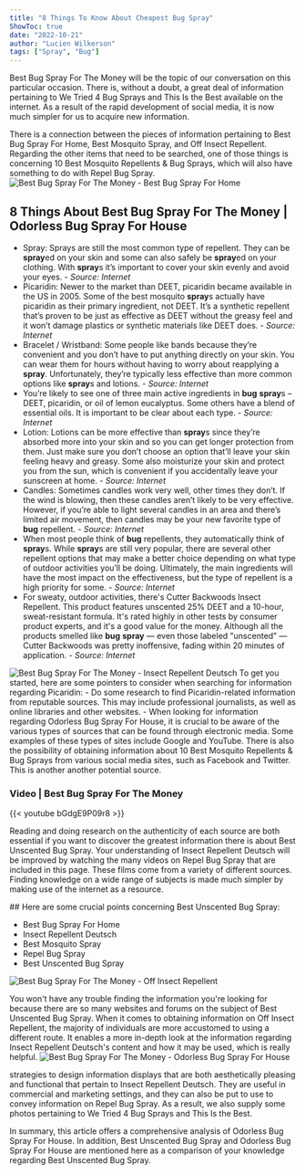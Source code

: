 ```yaml
---
title: "8 Things To Know About Cheapest Bug Spray"
ShowToc: true 
date: "2022-10-21"
author: "Lucien Wilkerson" 
tags: ["Spray", "Bug"]
---
```


Best Bug Spray For The Money will be the topic of our conversation on this particular occasion. There is, without a doubt, a great deal of information pertaining to We Tried 4 Bug Sprays and This Is the Best available on the internet. As a result of the rapid development of social media, it is now much simpler for us to acquire new information.

There is a connection between the pieces of information pertaining to Best Bug Spray For Home, Best Mosquito Spray, and Off Insect Repellent. Regarding the other items that need to be searched, one of those things is concerning 10 Best Mosquito Repellents & Bug Sprays, which will also have something to do with Repel Bug Spray.
<img loading="lazy" src="https://www.everypainterpaintshimself.com/gallery_images_new/head1981_7_of_14.jpg" onerror="this.onerror=null;this.src='https://blogger.googleusercontent.com/img/a/AVvXsEhe7F7TRXHtjiKvHb5vS7DmnxvpHiDyoYyYvm1nHB3Qp2_w3BnM6A2eq4v7FYxCC9bfZt3a9vIMtAYEKUiaDQbHMg-ViyGmRIj39MLp0bGFfgfYw1Dc9q_H-T0wiTm3l0Uq42dETrN9eC8aGJ9_IORZsxST1AcLR7np1koOfcc7tnHa4S8Mwz_xD9d0=s16000';" alt="Best Bug Spray For The Money - Best Bug Spray For Home" >

## 8 Things About Best Bug Spray For The Money | Odorless Bug Spray For House
-   Spray: Sprays are still the most common type of repellent. They can be **spray**ed on your skin and some can also safely be **spray**ed on your clothing. With **spray**s it’s important to cover your skin evenly and avoid your eyes. - <cite>Source: Internet</cite>
-   Picaridin: Newer to the market than DEET, picaridin became available in the US in 2005. Some of the best mosquito **spray**s actually have picaridin as their primary ingredient, not DEET. It’s a synthetic repellent that’s proven to be just as effective as DEET without the greasy feel and it won’t damage plastics or synthetic materials like DEET does. - <cite>Source: Internet</cite>
-   Bracelet / Wristband: Some people like bands because they’re convenient and you don’t have to put anything directly on your skin. You can wear them for hours without having to worry about reapplying a **spray**. Unfortunately, they’re typically less effective than more common options like **spray**s and lotions. - <cite>Source: Internet</cite>
-   You’re likely to see one of three main active ingredients in **bug** **spray**s – DEET, picaridin, or oil of lemon eucalyptus. Some others have a blend of essential oils. It is important to be clear about each type. - <cite>Source: Internet</cite>
-   Lotion: Lotions can be more effective than **spray**s since they’re absorbed more into your skin and so you can get longer protection from them. Just make sure you don’t choose an option that’ll leave your skin feeling heavy and greasy. Some also moisturize your skin and protect you from the sun, which is convenient if you accidentally leave your sunscreen at home. - <cite>Source: Internet</cite>
-   Candles: Sometimes candles work very well, other times they don’t. If the wind is blowing, then these candles aren’t likely to be very effective. However, if you’re able to light several candles in an area and there’s limited air movement, then candles may be your new favorite type of **bug** repellent. - <cite>Source: Internet</cite>
-   When most people think of **bug** repellents, they automatically think of **spray**s. While **spray**s are still very popular, there are several other repellent options that may make a better choice depending on what type of outdoor activities you’ll be doing. Ultimately, the main ingredients will have the most impact on the effectiveness, but the type of repellent is a high priority for some. - <cite>Source: Internet</cite>
-   For sweaty, outdoor activities, there's Cutter Backwoods Insect Repellent. This product features unscented 25% DEET and a 10-hour, sweat-resistant formula. It's rated highly in other tests by consumer product experts, and it's a good value for the money. Although all the products smelled like **bug** **spray** — even those labeled "unscented" — Cutter Backwoods was pretty inoffensive, fading within 20 minutes of application. - <cite>Source: Internet</cite>


<img loading="lazy" src="https://i.pinimg.com/736x/e4/3a/67/e43a67938eb155421d9183adf3f954a3.jpg" onerror="this.onerror=null;this.src='https://blogger.googleusercontent.com/img/a/AVvXsEhe7F7TRXHtjiKvHb5vS7DmnxvpHiDyoYyYvm1nHB3Qp2_w3BnM6A2eq4v7FYxCC9bfZt3a9vIMtAYEKUiaDQbHMg-ViyGmRIj39MLp0bGFfgfYw1Dc9q_H-T0wiTm3l0Uq42dETrN9eC8aGJ9_IORZsxST1AcLR7np1koOfcc7tnHa4S8Mwz_xD9d0=s16000';" alt="Best Bug Spray For The Money - Insect Repellent Deutsch" >
To get you started, here are some pointers to consider when searching for information regarding Picaridin:
- Do some research to find Picaridin-related information from reputable sources. This may include professional journalists, as well as online libraries and other websites.
- When looking for information regarding Odorless Bug Spray For House, it is crucial to be aware of the various types of sources that can be found through electronic media. Some examples of these types of sites include Google and YouTube. There is also the possibility of obtaining information about 10 Best Mosquito Repellents & Bug Sprays from various social media sites, such as Facebook and Twitter. This is another another potential source.

### Video | Best Bug Spray For The Money
{{< youtube bGdgE9P09r8 >}} 


Reading and doing research on the authenticity of each source are both essential if you want to discover the greatest information there is about Best Unscented Bug Spray.
Your understanding of Insect Repellent Deutsch will be improved by watching the many videos on Repel Bug Spray that are included in this page. These films come from a variety of different sources. Finding knowledge on a wide range of subjects is made much simpler by making use of the internet as a resource.
<script async="async" data-cfasync="false" src="//normallydemandedalter.com/fe63df3c5408708b15d8dc3d9b206b31/invoke.js"></script>
<div id="container-fe63df3c5408708b15d8dc3d9b206b31"></div>
## Here are some crucial points concerning Best Unscented Bug Spray:

- Best Bug Spray For Home
- Insect Repellent Deutsch
- Best Mosquito Spray
- Repel Bug Spray
- Best Unscented Bug Spray

 <img loading="lazy" src="https://s3-production.bobvila.com/slides/26946/original/360_Degree_Rotating_Lawn_Sprinkler.jpg?1597272386" onerror="this.onerror=null;this.src='https://blogger.googleusercontent.com/img/a/AVvXsEhe7F7TRXHtjiKvHb5vS7DmnxvpHiDyoYyYvm1nHB3Qp2_w3BnM6A2eq4v7FYxCC9bfZt3a9vIMtAYEKUiaDQbHMg-ViyGmRIj39MLp0bGFfgfYw1Dc9q_H-T0wiTm3l0Uq42dETrN9eC8aGJ9_IORZsxST1AcLR7np1koOfcc7tnHa4S8Mwz_xD9d0=s16000';" alt="Best Bug Spray For The Money - Off Insect Repellent" >

You won't have any trouble finding the information you're looking for because there are so many websites and forums on the subject of Best Unscented Bug Spray.
When it comes to obtaining information on Off Insect Repellent, the majority of individuals are more accustomed to using a different route. It enables a more in-depth look at the information regarding Insect Repellent Deutsch's content and how it may be used, which is really helpful.
<img loading="lazy" src="https://d38b8me95wjkbc.cloudfront.net/uploads/blog/cover_image/455/blog_image_best-vans-to-convert-to-a-campervan.jpg" onerror="this.onerror=null;this.src='https://blogger.googleusercontent.com/img/a/AVvXsEhe7F7TRXHtjiKvHb5vS7DmnxvpHiDyoYyYvm1nHB3Qp2_w3BnM6A2eq4v7FYxCC9bfZt3a9vIMtAYEKUiaDQbHMg-ViyGmRIj39MLp0bGFfgfYw1Dc9q_H-T0wiTm3l0Uq42dETrN9eC8aGJ9_IORZsxST1AcLR7np1koOfcc7tnHa4S8Mwz_xD9d0=s16000';" alt="Best Bug Spray For The Money - Odorless Bug Spray For House" >

strategies to design information displays that are both aesthetically pleasing and functional that pertain to Insect Repellent Deutsch. They are useful in commercial and marketing settings, and they can also be put to use to convey information on Repel Bug Spray. As a result, we also supply some photos pertaining to We Tried 4 Bug Sprays and This Is the Best.

In summary, this article offers a comprehensive analysis of Odorless Bug Spray For House. In addition, Best Unscented Bug Spray and Odorless Bug Spray For House are mentioned here as a comparison of your knowledge regarding Best Unscented Bug Spray.

	

